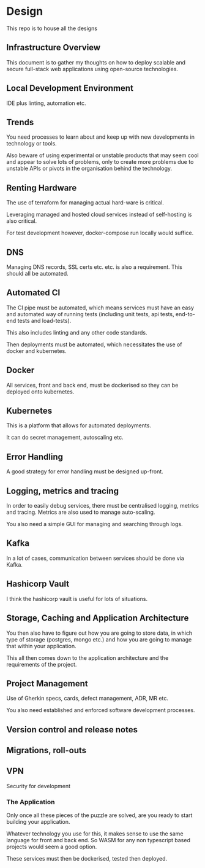 # Design

This repo is to house all the designs

## Infrastructure Overview

This document is to gather my thoughts on how to deploy scalable and secure full-stack web applications using open-source technologies.

## Local Development Environment

IDE plus linting, automation etc.

## Trends

You need processes to learn about and keep up with new developments in technology or tools.

Also beware of using experimental or unstable products that may seem cool and appear to solve lots of problems, only to create more problems due to unstable APIs or pivots in the organisation behind the technology.

## Renting Hardware

The use of terraform for managing actual hard-ware is critical.

Leveraging managed and hosted cloud services instead of self-hosting is also critical.

For test development however, docker-compose run locally would suffice.

## DNS

Managing DNS records, SSL certs etc. etc. is also a requirement.  This should all be automated.

## Automated CI

The CI pipe must be automated, which means services must have an easy and automated way of running tests (including unit tests, api tests, end-to-end tests and load-tests).

This also includes linting and any other code standards.

Then deployments must be automated, which necessitates the use of docker and kubernetes.

## Docker

All services, front and back end, must be dockerised so they can be deployed onto kubernetes.

## Kubernetes

This is a platform that allows for automated deployments.

It can do secret management, autoscaling etc.

## Error Handling

A good strategy for error handling must be designed up-front.

## Logging, metrics and tracing

In order to easily debug services, there must be centralised logging, metrics and tracing.  Metrics are also used to manage auto-scaling.

You also need a simple GUI for managing and searching through logs.

## Kafka

In a lot of cases, communication between services should be done via Kafka.

## Hashicorp Vault

I think the hashicorp vault is useful for lots of situations.

## Storage, Caching and Application Architecture

You then also have to figure out how you are going to store data, in which type of storage (postgres, mongo etc.) and how you are going to manage that within your application.

This all then comes down to the application architecture and the requirements of the project.

## Project Management

Use of Gherkin specs, cards, defect management, ADR, MR etc.

You also need established and enforced software development processes.

## Version control and release notes


## Migrations, roll-outs 

## VPN

Security for development

### The Application

Only once all these pieces of the puzzle are solved, are you ready to start building your application.

Whatever technology you use for this, it makes sense to use the same language for front and back end.  So WASM for any non typescript based projects would seem a good option.

These services must then be dockerised, tested then deployed.

